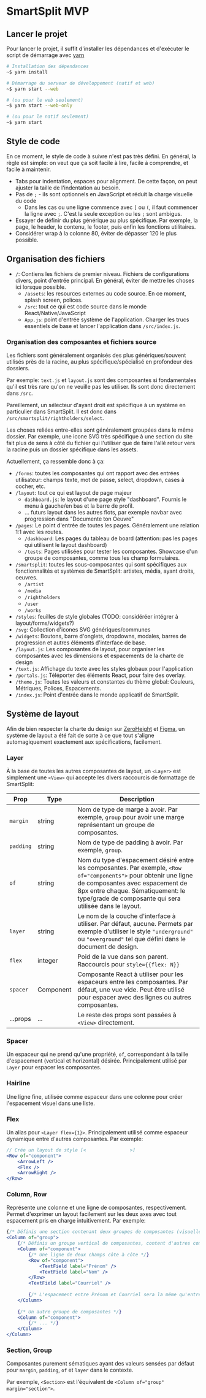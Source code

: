 # SmartSplit MVP

## Lancer le projet

Pour lancer le projet, il suffit d'installer les dépendances et d'exécuter le script de démarrage avec [yarn](https://yarnpkg.com/)

```sh
# Installation des dépendances
~$ yarn install

# Démarrage du serveur de développement (natif et web)
~$ yarn start --web

# (ou pour le web seulement)
~$ yarn start --web-only

# (ou pour le natif seulement)
~$ yarn start
```

## Style de code

En ce moment, le style de code à suivre n'est pas très défini. En général, la règle est simple: on veut que ça soit facile à lire, facile à comprendre, et facile à maintenir.

 * Tabs pour indentation, espaces pour alignment. De cette façon, on peut ajuster la taille de l'indentation au besoin.
 * Pas de `;` - ils sont optionnels en JavaScript et réduit la charge visuelle du code
    * Dans les cas ou une ligne commence avec `[` ou `(`, il faut commencer la ligne avec `;`. C'est la seule exception ou les `;` sont ambigus.
 * Essayer de définir du plus générique au plus spécifique. Par exemple, la page, le header, le contenu, le footer, puis enfin les fonctions utilitaires.
 * Considérer wrap à la colonne 80, éviter de dépasser 120 le plus possible.


## Organisation des fichiers

 * `/`: Contiens les fichiers de premier niveau. Fichiers de configurations divers, point d'entrée principal. En général, éviter de mettre les choses ici lorsque possible.
   * `/assets`: les resources externes au code source. En ce moment, splash screen, polices.
   * `/src`: tout ce qui est code source dans le monde React/Native/JavaScript
   * `App.js`: point d'entrée système de l'application. Charger les trucs essentiels de base et lancer l'application dans `/src/index.js`.

### Organisation des composantes et fichiers source

Les fichiers sont généralement organisés des plus génériques/souvent utilisés près de la racine, au plus spécifique/spécialisé en profondeur des dossiers.

Par exemple: `text.js` et `layout.js` sont des composantes si fondamentales qu'il est très rare qu'on ne veuille pas les utiliser. Ils sont donc directement dans `/src`.

Pareillement, un sélecteur d'ayant droit est spécifique à un système en particulier dans SmartSplit. Il est donc dans `/src/smartsplit/rightholders/select`.

Les choses reliées entre-elles sont généralement groupées dans le même dossier. Par exemple, une icone SVG très spécifique à une section du site fait plus de sens à côté du fichier qui l'utiliser que de faire l'allé retour vers la racine puis un dossier spécifique dans les assets.

Actuellement, ça ressemble donc à ça:

 * `/forms`: toutes les composantes qui ont rapport avec des entrées utilisateur: champs texte, mot de passe, select, dropdown, cases à cocher, etc.
 * `/layout`: tout ce qui est layout de page majeur
   * `dashboard.js`: le layout d'une page style "dashboard". Fournis le menu à gauche/en bas et la barre de profil.
   * ... futurs layout dans les autres flots, par exemple navbar avec progression dans "Documente ton Oeuvre"
 * `/pages`: Le point d'entrée de toutes les pages. Généralement une relation 1:1 avec les routes.
   * `/dashboard`: Les pages du tableau de board (attention: pas les pages qui utilisent le layout dashboard)
   * `/tests`: Pages utilisées pour tester les composantes. Showcase d'un groupe de composantes, comme tous les champ formulaires.
 * `/smartsplit`: toutes les sous-composantes qui sont spécifiques aux fonctionnalités et systèmes de SmartSplit: artistes, média, ayant droits, oeuvres.
   * `/artist`
   * `/media`
   * `/rightholders`
   * `/user`
   * `/works`
 * `/styles`: feuilles de style globales (TODO: considéréer intégrer à layout/forms/widgets?)
 * `/svg`: Collection d'icones SVG génériques/communes
 * `/widgets`: Boutons, barre d'onglets, dropdowns, modales, barres de progression et autres éléments d'interface de base.
 * `/layout.js`: Les composantes de layout, pour organiser les composantes avec les dimensions et espacements de la charte de design
 * `/text.js`: Affichage du texte avec les styles globaux pour l'application
 * `/portals.js`: Téléporter des éléments React, pour faire des overlay.
 * `/theme.js`: Toutes les valeurs et constantes du thème global: Couleurs, Métriques, Polices, Espacements.
 * `/index.js`: Point d'entrée dans le monde applicatif de SmartSplit.


## Système de layout

Afin de bien respecter la charte du design sur [ZeroHeight](http://design.smartsplit.org/) et [Figma](https://www.figma.com/file/bNFAb0kdHfrqFGVpcuH2X78E/Smartsplit), un système de layout a été fait de sorte à ce que tout s'aligne automagiquement exactement aux spécifications, facilement.

### Layer
À la base de toutes les autres composantes de layout, un `<Layer>` est simplement une `<View>` qui accepte les divers raccourcis de formattage de SmartSplit:

| Prop        | Type          | Description                                 |
|-------------|---------------|---------------------------------------------|
| `margin`    | string        | Nom de type de marge à avoir. Par exemple, `group` pour avoir une marge représentant un groupe de composantes. |
| `padding`   | string        | Nom de type de padding à avoir. Par exemple, `group`. |
| `of`        | string        | Nom du type d'espacement désiré entre les composantes. Par exemple, `<Row of="components">` pour obtenir une ligne de composantes avec espacement de 8px entre chaque. Sématiquement: le type/grade de composante qui sera utilisée dans le layout. |
| `layer`     | string        | Le nom de la couche d'interface à utiliser. Par défaut, aucune. Permets par exemple d'utiliser le style `"underground"` ou `"overground"` tel que défini dans le document de design. |
| `flex`      | integer       | Poid de la vue dans son parent. Raccourcis pour `style={{flex: N}}` |
| `spacer`    | Component     | Composante React à utiliser pour les espaceurs entre les composantes. Par défaut, une vue vide. Peut être utilisé pour espacer avec des lignes ou autres composantes. |
| ...props    | ...           | Le reste des props sont passées à `<View>` directement. |

### Spacer

Un espaceur qui ne prend qu'une propriété, `of`, correspondant à la taille d'espacement (vertical et horizontal) désirée. Principalement utilisé par `Layer` pour espacer les composantes.

### Hairline

Une ligne fine, utilisée comme espaceur dans une colonne pour créer l'espacement visuel dans une liste.

### Flex

Un alias pour `<Layer flex={1}>`. Principalement utilisé comme espaceur dynamique entre d'autres composantes. Par exemple:

```jsx
// Crée un layout de style [<                >]
<Row of="component">
	<ArrowLeft />
	<Flex />
	<ArrowRight />
</Row>
```


### Column, Row

Représente une colonne et une ligne de composantes, respectivement. Permet d'exprimer un layout facilement sur les deux axes avec tout espacement pris en charge intuitivement. Par exemple:

```jsx
{/* Définis une section contenant deux groupes de composantes (visuellement espacées) */}
<Column of="group">
	{/* Définis un groupe vertical de composantes, content d'autres composantes */}
	<Column of="component">
		{/* Une ligne de deux champs côte à côte */}
		<Row of="component">
			<TextField label="Prénom" />
			<TextField label="Nom" />
		</Row>
		<TextField label="Courriel" />
		
		{/* L'espacement entre Prénom et Courriel sera la même qu'entre Prénom et Nom */}
	</Column>
	
	{/* Un autre groupe de composantes */}
	<Column of="component">
		{/* ... */}
	</Column>
</Column>
```


### Section, Group

Composantes purement sématiques ayant des valeurs sensées par défaut pour `margin`, `padding`, `of` et `layer` dans le contexte.

Par exemple, `<Section>` est l'équivalent de `<Column of="group" margin="section">`.
